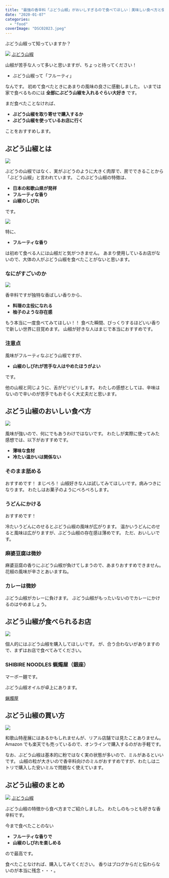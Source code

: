 ```yaml
---
title: "最強の香辛料「ぶどう山椒」がおいしすぎるので食べてほしい｜美味しい食べ方と使い方"
date: "2020-01-07"
categories:
  - "food"
coverImage: "DSC02023.jpeg"
---
```


ぶどう山椒って知っていますか？

![](images/DSC02020.jpeg)
[ぶどう山椒](https://amzn.to/3qnGPDp)

山椒が苦手な人って多いと思いますが、ちょっと待ってください！

- ぶどう山椒って「フルーティ」

なんです。
初めて食べたときにあまりの風味の良さに感動しました。
いまでは家で食べるものには **全部にぶどう山椒を入れるぐらい大好き** です。

まだ食べたことなければ、

- **ぶどう山椒を取り寄せで購入するか**
- **ぶどう山椒を使っているお店に行く**

ことをおすすめします。

## ぶどう山椒とは

![](images/DSC02019.jpeg)

ぶどうの山椒ではなく、実がぶどうのように大きく肉厚で、房でできることから「ぶどう山椒」と言われています。
このぶどう山椒の特徴は、

- **日本の和歌山県が発祥**
- **フルーティな香り**
- **山椒のしびれ**

です。

![](images/DSC02022.jpeg)

特に、

- **フルーティな香り**

は初めて食べる人には山椒だと気がつきません。
あまり使用しているお店がないので、大体の人がぶどう山椒を食べたことがないと思います。

### なにがすごいのか

![](images/image-7.png)

香辛料ですが独特な香ばしい香りから、

- **料理の主役になれる**
- **柚子のような存在感**

もう本当に一度食べてみてほしい！！
食べた瞬間、びっくりするほどいい香りで新しい世界に目覚めます。
山椒が好きな人はまじで本当におすすめです。

### 注意点

風味がフルーティなぶどう山椒ですが、

- **山椒のしびれが苦手な人はやめたほうがよい**

です。

他の山椒と同じように、舌がピリピリします。
わたしの感想としては、辛味はないので辛いのが苦手でもおそらく大丈夫だと思います。

## ぶどう山椒のおいしい食べ方

![](images/DSC02023.jpeg)

風味が強いので、何にでもあうわけではないです。
わたしが実際に使ってみた感想では、以下がおすすめです。

- **薄味な食材**
- **冷たい温かいは関係ない**

### そのまま舐める

おすすめです！ まじぺろ！
山椒好きな人は試してみてほしいです。病みつきになります。
わたしはお菓子のようにぺろぺろします。

### うどんにかける

おすすめです！

冷たいうどんにのせるとぶどう山椒の風味が広がります。
温かいうどんにのせると風味は広がりますが、ぶどう山椒の存在感は薄めです。
ただ、おいしいです。

### 麻婆豆腐は微妙

麻婆豆腐の香りにぶどう山椒が負けてしまうので、あまりおすすめできません。
花椒の風味が辛さとあいますね。

### カレーは微妙

ぶどう山椒がカレーに負けます。
ぶどう山椒がもったいないのでカレーにかけるのはやめましょう。

## ぶどう山椒が食べられるお店

![](images/IMG_0244.jpeg)

個人的にはぶどう山椒を購入してほしいです。
が、合う合わないがありますので、まずはお店で食べてみてください。

### **SHIBIRE NOODLES 蝋燭屋**（銀座）

マーボー麺です。

ぶどう山椒オイルが卓上にあります。

[蝋燭屋](https://tabelog.com/tokyo/A1301/A130101/13214085/)

## ぶどう山椒の買い方

![](images/DSC02018.jpeg)

和歌山特産展にはあるかもしれませんが、リアル店舗では見たことありません。
Amazon でも楽天でも売っているので、オンラインで購入するのがお手軽です。

なお、ぶどう山椒は基本的に粉ではなく実の状態が多いので、ミルがあるといいです。
山椒の粒が大きいので香辛料向けのミルがおすすめですが、わたしはニトリで購入した安いミルで問題なく使えています。

## ぶどう山椒のまとめ

![](images/DSC02019.jpeg)
[ぶどう山椒](https://amzn.to/3qnGPDp)

ぶどう山椒の特徴から食べ方までご紹介しました。
わたしのもっとも好きな香辛料です。

今まで食べたことのない

- **フルーティな香りで**
- **山椒のしびれを楽しめる**

ので最高です。

食べたことなければ、購入してみてください。
香りはブログからだと伝わらないのが本当に残念・・・。
